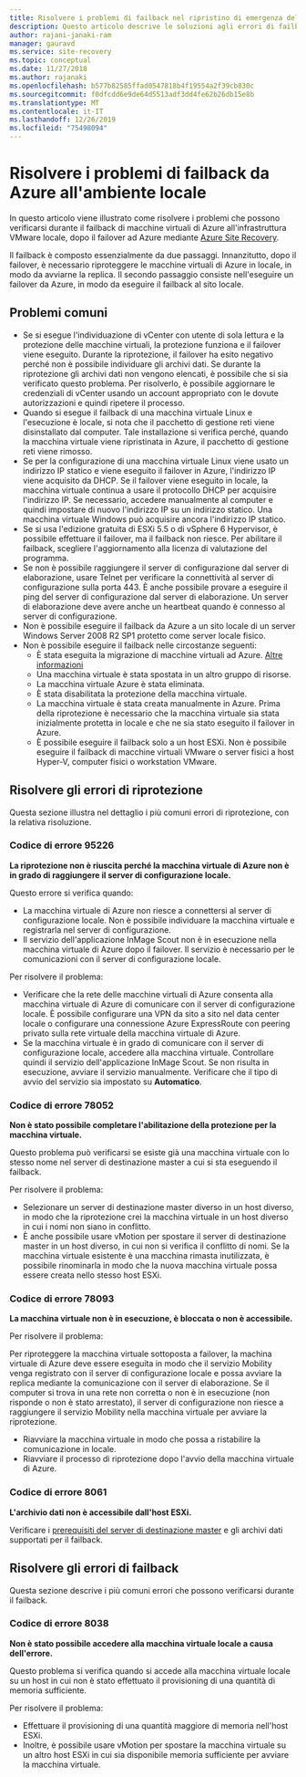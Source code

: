 ```yaml
---
title: Risolvere i problemi di failback nel ripristino di emergenza delle macchine virtuali VMware con Azure Site Recovery
description: Questo articolo descrive le soluzioni agli errori di failback e riprotezione che possono verificarsi durante il ripristino di emergenza di macchine virtuali VMware in Azure con Azure Site Recovery.
author: rajani-janaki-ram
manager: gauravd
ms.service: site-recovery
ms.topic: conceptual
ms.date: 11/27/2018
ms.author: rajanaki
ms.openlocfilehash: b577b82585ffad0547818b4f19554a2f39cb830c
ms.sourcegitcommit: f0dfcdd6e9de64d5513adf3dd4fe62b26db15e8b
ms.translationtype: MT
ms.contentlocale: it-IT
ms.lasthandoff: 12/26/2019
ms.locfileid: "75498094"
---
```

# <a name="troubleshoot-failback-to-on-premises-from-azure"></a>Risolvere i problemi di failback da Azure all'ambiente locale

In questo articolo viene illustrato come risolvere i problemi che possono verificarsi durante il failback di macchine virtuali di Azure all'infrastruttura VMware locale, dopo il failover ad Azure mediante [Azure Site Recovery](site-recovery-overview.md).

Il failback è composto essenzialmente da due passaggi. Innanzitutto, dopo il failover, è necessario riproteggere le macchine virtuali di Azure in locale, in modo da avviarne la replica. Il secondo passaggio consiste nell'eseguire un failover da Azure, in modo da eseguire il failback al sito locale.

## <a name="common-issues"></a>Problemi comuni

- Se si esegue l'individuazione di vCenter con utente di sola lettura e la protezione delle macchine virtuali, la protezione funziona e il failover viene eseguito. Durante la riprotezione, il failover ha esito negativo perché non è possibile individuare gli archivi dati. Se durante la riprotezione gli archivi dati non vengono elencati, è possibile che si sia verificato questo problema. Per risolverlo, è possibile aggiornare le credenziali di vCenter usando un account appropriato con le dovute autorizzazioni e quindi ripetere il processo.
- Quando si esegue il failback di una macchina virtuale Linux e l'esecuzione è locale, si nota che il pacchetto di gestione reti viene disinstallato dal computer. Tale installazione si verifica perché, quando la macchina virtuale viene ripristinata in Azure, il pacchetto di gestione reti viene rimosso.
- Se per la configurazione di una macchina virtuale Linux viene usato un indirizzo IP statico e viene eseguito il failover in Azure, l'indirizzo IP viene acquisito da DHCP. Se il failover viene eseguito in locale, la macchina virtuale continua a usare il protocollo DHCP per acquisire l'indirizzo IP. Se necessario, accedere manualmente al computer e quindi impostare di nuovo l'indirizzo IP su un indirizzo statico. Una macchina virtuale Windows può acquisire ancora l'indirizzo IP statico.
- Se si usa l'edizione gratuita di ESXi 5.5 o di vSphere 6 Hypervisor, è possibile effettuare il failover, ma il failback non riesce. Per abilitare il failback, scegliere l'aggiornamento alla licenza di valutazione del programma.
- Se non è possibile raggiungere il server di configurazione dal server di elaborazione, usare Telnet per verificare la connettività al server di configurazione sulla porta 443. È anche possibile provare a eseguire il ping del server di configurazione dal server di elaborazione. Un server di elaborazione deve avere anche un heartbeat quando è connesso al server di configurazione.
- Non è possibile eseguire il failback da Azure a un sito locale di un server Windows Server 2008 R2 SP1 protetto come server locale fisico.
- Non è possibile eseguire il failback nelle circostanze seguenti:
    - È stata eseguita la migrazione di macchine virtuali ad Azure. [Altre informazioni](migrate-overview.md#what-do-we-mean-by-migration)
    - Una macchina virtuale è stata spostata in un altro gruppo di risorse.
    - La macchina virtuale Azure è stata eliminata.
    - È stata disabilitata la protezione della macchina virtuale.
    - La macchina virtuale è stata creata manualmente in Azure. Prima della riprotezione è necessario che la macchina virtuale sia stata inizialmente protetta in locale e che ne sia stato eseguito il failover in Azure.
    - È possibile eseguire il failback solo a un host ESXi. Non è possibile eseguire il failback di macchine virtuali VMware o server fisici a host Hyper-V, computer fisici o workstation VMware.


## <a name="troubleshoot-reprotection-errors"></a>Risolvere gli errori di riprotezione

Questa sezione illustra nel dettaglio i più comuni errori di riprotezione, con la relativa risoluzione.

### <a name="error-code-95226"></a>Codice di errore 95226

**La riprotezione non è riuscita perché la macchina virtuale di Azure non è in grado di raggiungere il server di configurazione locale.**

Questo errore si verifica quando:

* La macchina virtuale di Azure non riesce a connettersi al server di configurazione locale. Non è possibile individuare la macchina virtuale e registrarla nel server di configurazione.
* Il servizio dell'applicazione InMage Scout non è in esecuzione nella macchina virtuale di Azure dopo il failover. Il servizio è necessario per le comunicazioni con il server di configurazione locale.

Per risolvere il problema:

* Verificare che la rete delle macchine virtuali di Azure consenta alla macchina virtuale di Azure di comunicare con il server di configurazione locale. È possibile configurare una VPN da sito a sito nel data center locale o configurare una connessione Azure ExpressRoute con peering privato sulla rete virtuale della macchina virtuale di Azure.
* Se la macchina virtuale è in grado di comunicare con il server di configurazione locale, accedere alla macchina virtuale. Controllare quindi il servizio dell'applicazione InMage Scout. Se non risulta in esecuzione, avviare il servizio manualmente. Verificare che il tipo di avvio del servizio sia impostato su **Automatico**.

### <a name="error-code-78052"></a>Codice di errore 78052

**Non è stato possibile completare l'abilitazione della protezione per la macchina virtuale.**

Questo problema può verificarsi se esiste già una macchina virtuale con lo stesso nome nel server di destinazione master a cui si sta eseguendo il failback.

Per risolvere il problema:

* Selezionare un server di destinazione master diverso in un host diverso, in modo che la riprotezione crei la macchina virtuale in un host diverso in cui i nomi non siano in conflitto.
* È anche possibile usare vMotion per spostare il server di destinazione master in un host diverso, in cui non si verifica il conflitto di nomi. Se la macchina virtuale esistente è una macchina rimasta inutilizzata, è possibile rinominarla in modo che la nuova macchina virtuale possa essere creata nello stesso host ESXi.


### <a name="error-code-78093"></a>Codice di errore 78093

**La macchina virtuale non è in esecuzione, è bloccata o non è accessibile.**

Per risolvere il problema:

Per riproteggere la macchina virtuale sottoposta a failover, la machina virtuale di Azure deve essere eseguita in modo che il servizio Mobility venga registrato con il server di configurazione locale e possa avviare la replica mediante la comunicazione con il server di elaborazione. Se il computer si trova in una rete non corretta o non è in esecuzione (non risponde o non è stato arrestato), il server di configurazione non riesce a raggiungere il servizio Mobility nella macchina virtuale per avviare la riprotezione.

* Riavviare la macchina virtuale in modo che possa a ristabilire la comunicazione in locale.
* Riavviare il processo di riprotezione dopo l'avvio della macchina virtuale di Azure.

### <a name="error-code-8061"></a>Codice di errore 8061

**L'archivio dati non è accessibile dall'host ESXi.**

Verificare i [prerequisiti del server di destinazione master](vmware-azure-prepare-failback.md#deploy-a-separate-master-target-server) e gli archivi dati supportati per il failback.


## <a name="troubleshoot-failback-errors"></a>Risolvere gli errori di failback

Questa sezione descrive i più comuni errori che possono verificarsi durante il failback.

### <a name="error-code-8038"></a>Codice di errore 8038

**Non è stato possibile accedere alla macchina virtuale locale a causa dell'errore.**

Questo problema si verifica quando si accede alla macchina virtuale locale su un host in cui non è stato effettuato il provisioning di una quantità di memoria sufficiente. 

Per risolvere il problema:

* Effettuare il provisioning di una quantità maggiore di memoria nell'host ESXi.
* Inoltre, è possibile usare vMotion per spostare la macchina virtuale su un altro host ESXi in cui sia disponibile memoria sufficiente per avviare la macchina virtuale.
